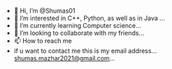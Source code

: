 - 👋 Hi, I’m @Shumas01
- 👀 I’m interested in C++, Python, as well as in Java ...
- 🌱 I’m currently learning Computer science...
- 💞️ I’m looking to collaborate with my friends...
- 📫 How to reach me
- if u want to contact me this is my email address... shumas.mazhar2021@gmail.com...

<!---
Shumas01/Shumas01 is a ✨ special ✨ repository because its `README.md` (this file) appears on your GitHub profile.
You can click the Preview link to take a look at your changes.
--->
